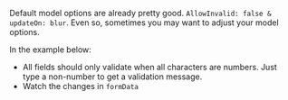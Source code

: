 Default model options are already pretty good. `AllowInvalid: false & updateOn: blur`. Even so, sometimes you may want to adjust your model options.

In the example below:
* All fields should only validate when all characters are numbers. Just type a non-number to get a validation message.
* Watch the changes in `formData`
